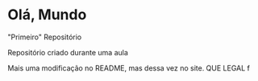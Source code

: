 # Olá, Mundo
"Primeiro" Repositório 

Repositório criado durante uma aula

Mais uma modificação no README, mas dessa vez no site. QUE LEGAL
f